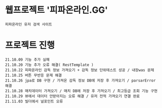 # 웹프로젝트 '피파온라인.GG'
    피파온라인 유저 검색 사이트
  
# 프로젝트 진행
    21.10.09 기능 추가 실패
    21.10.20 기능 추가 오류 해결( RestTemplate )
    21.10.22 피파온라인 감독 정보 가져오기 + 감독 정보 단위테스트 성공 / 내장was 문제
    21.10.25 버튼 무반응 문제 해결
    21.10.26 jpa로 DB 구현 / 가져온 감독 정보 DB에 저장 후 가져오기 / parsarError 해결
    21.10.28 매치데이터 가져오기 / 매치 DB에 저장 후 가져오기 / 최고등급 조회 기능 구현
    21.10.29 뷰에서 데이터 안받아지는 오류 해결 / 유저 전적 가져오기 연결 완료
    21.11.03 빌더에서 널포인트 오류
